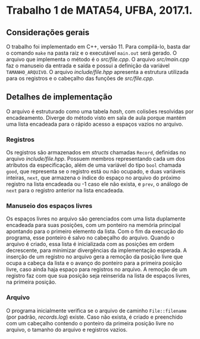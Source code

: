# Trabalho 1 de MATA54, UFBA,  2017.1.

## Considerações gerais
O trabalho foi implementado em C++, versão 11. Para compilá-lo, basta dar o comando `make` na pasta raiz e o executável `main.out` será gerado.
O arquivo que implementa o método é o _src/file.cpp_. O arquivo _src/main.cpp_ faz o manuseio da entrada e saída e possui a definição da variável `TAMANHO_ARQUIVO`. O arquivo _include/file.hpp_ apresenta a estrutura utilizada para os registros e o cabeçalho das funções de _src/file.cpp_.

## Detalhes de implementação
O arquivo é estruturado como uma tabela _hash_, com colisões resolvidas por encadeamento. Diverge do método visto em sala de aula porque mantém uma lista encadeada para o rápido acesso a espaços vazios no arquivo.

### Registros
Os registros são armazenados em _structs_ chamadas `Record`, definidas no arquivo _include/file.hpp_. Possuem membros representando cada um dos atributos da especificação, além de uma variável do tipo `bool` chamada `good`, que representa se o registro está ou não ocupado, e duas variáveis inteiras, `next`, que armazena o índice do espaço no arquivo do próximo registro na lista encadeada ou -1 caso ele não exista, e `prev`, o análogo de `next` para o registro anterior na lista encadeada.

### Manuseio dos espaços livres
Os espaços livres no arquivo são gerenciados com uma lista duplamente encadeada para suas posições, com um ponteiro na memória principal apontando para o primeiro elemento da lista. Com o fim da execução do programa, esse ponteiro é salvo no cabeçalho do arquivo.
Quando o arquivo é criado, essa lista é inicializada com as posições em ordem decrescente, para minimizar divergências da implementação esperada. A inserção de um registro no arquivo gera a remoção da posição livre que ocupa a cabeça da lista e o avanço do ponteiro para a primeira posição livre, caso ainda haja espaço para registros no arquivo. A remoção de um registro faz com que sua posição seja reinserida na lista de espaços livres, na primeira posição.

### Arquivo
O programa inicialmente verifica se o arquivo de caminho `File::filename` (por padrão, _records.log_) existe. Caso não exista, é criado e preenchido com um cabeçalho contendo o ponteiro da primeira posição livre no arquivo, o tamanho do arquivo e registros vazios.
